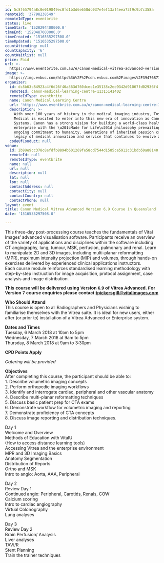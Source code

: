 ```yaml
---
id: 5c8f65794a8c0e019849ec0fd1b3d6e658dc037e4ef13af4eea73f9c9b7c358a
remoteId: '37798238549'
remoteIdType: eventbrite
status: live
timeStart: '1520294400000.0'
timeEnd: '1520487000000.0'
timeCreated: '1516535297508.0'
timeUpdated: '1516535297508.0'
countAttending: null
countCapacity: '6'
countWaitlist: null
price: Paid
url: >-
  https://www.eventbrite.com.au/e/canon-medical-vitrea-advanced-version-69-course-in-queensland-registration-37798238549?aff=ebapi
image: >-
  https://img.evbuc.com/https%3A%2F%2Fcdn.evbuc.com%2Fimages%2F39476871%2F185894324770%2F1%2Foriginal.jpg?s=3cf5385d78ca3a015e53d52c05ff581f
organizer:
  id: dc8b63c84923a4f6d26f46a363d760dcec1e35138c2ee9342d91067fd02936f4
  remoteId: canon-medical-learning-centre-11315141402
  remoteIdType: eventbrite
  name: Canon Medical Learning Centre
  url: 'https://www.eventbrite.com.au/o/canon-medical-learning-centre-11315141402'
  description: >-
    With over 100 years of history in the medical imaging industry, Toshiba
    Medical is excited to enter into this new era of innovation as Canon Medical
    Systems. Canon has a strong vision for building a world-class healthcare
    enterprise with the \u201cMade for Life\u201d philosophy prevailing as our
    ongoing commitment to humanity. Generations of inherited passion creates a
    legacy of medical innovation and service that continues to evolve as we do.
  codeOfConduct: null
venue:
  id: 2b99e9cc378c8efdfb8894b601269fe58cd7544d1585ce5912c31bdb59a88140
  remoteId: null
  remoteIdType: eventbrite
  name: null
  url: null
  description: null
  lat: null
  lon: null
  contactAddress: null
  contactCity: null
  contactCountry: null
  contactPhone: null
layout: event
title: Canon Medical Vitrea Advanced Version 6.9 Course in Queensland
date: '1516535297508.0'

---
```

<P>This three-day post-processing course teaches the fundamentals of Vital Images’ advanced visualisation software. Participants receive an overview of the variety of applications and disciplines within the software including CT angiography, lung, tumour, MSK, perfusion, pulmonary and renal. Learn to manipulate 2D and 3D images, including multi-planar reformatting (MPR), maximum intensity projection (MIP) and volumes, through hands-on exercises delivered by experienced clinical applications instructors.<BR>Each course module reinforces standardised learning methodology with step-by-step instruction for image acquisition, protocol assignment, case analysis and image distribution. <BR></P>
<P><STRONG><SPAN STYLE="font-size: 11.0pt; font-family: 'Calibri',sans-serif;">This course will be delivered using Version 6.9 of Vitrea Advanced. For Version 7 course enquiries please contact <A HREF="mailto:tpickersgill@vitalimages.com" REL="nofollow">tpickersgill@vitalimages.com</A></SPAN></STRONG></P>
<P><STRONG>Who Should Attend<BR></STRONG>This course is open to all Radiographers and Physicians wishing to familiarise themselves with the Vitrea suite. It is ideal for new users, either after (or prior to) installation of a Vitrea Advanced or Enterprise system.</P>
<P><STRONG>Dates and Times<BR></STRONG>Tuesday, 6 March 2018 at 10am to 5pm<BR>Wednesday, 7 March 2018 at 9am to 5pm<BR>Thursday, 8 March 2018 at 9am to 3:30pm</P>
<P><STRONG>CPD Points Apply</STRONG></P>
<P><EM>Catering will be provided</EM></P>
<P><STRONG>Objectives</STRONG><BR>After completing this course, the participant should be able to:<BR>1. Describe volumetric imaging concepts<BR>2. Perform orthopedic imaging workflows<BR>3. Identify and interrogate cardiac, peripheral and other vascular anatomy<BR>4. Describe multi-planar reformatting techniques<BR>5. Discuss basic patient prep for CTA exams<BR>6. Demonstrate workflow for volumetric imaging and reporting<BR>7. Demonstrate proficiency of CTA concepts<BR>8. Discuss image reporting and distribution techniques.</P>
<P>Day 1<BR>Welcome and Overview<BR>Methods of Education with VitalU<BR>(How to access distance learning tools)<BR>Accessing Vitrea and the enterprise environment<BR>MPR and 3D Imaging Basics<BR>Anatomy Segmentation<BR>Distribution of Reports<BR>Ortho and MSK<BR>Intro to angio: Aorta, AAA, Peripheral<BR></P>
<P>Day 2<BR>Review Day 1<BR>Continued angio: Peripheral, Carotids, Renals, COW<BR>Calcium scoring<BR>Intro to cardiac angiography<BR>Virtual Colonography<BR>Lung analyses</P>
<P>Day 3<BR>Review Day 2<BR>Brain Perfusion/ Analysis<BR>Liver analyses<BR>TAVI/R<BR>Stent Planning<BR>Train the trainer techniques</P>
